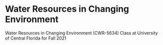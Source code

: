 # Water Resources in Changing Environment
Water Resources in Changing Environment (CWR-5634) Class at University of Central Florida for Fall 2021

